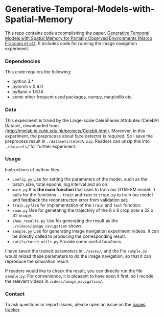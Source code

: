 # Generative-Temporal-Models-with-Spatial-Memory

This repo contains code accomplishing the paper, 	[Generative Temporal Models with Spatial Memory
for Partially Observed Environments (Marco Fraccaro et al.)](https://arxiv.org/abs/1804.09401). It includes code for running the image navigation experiment.


### Dependencies
This code requires the following:
* python 3.\*
* pytorch v 0.4.0
* pyflann v 1.6.14
* some other frequent used packages, numpy, matplotlib etc.


### Data
This experiment is traind by the Large-scale CelebFaces Attributes (CelebA) Dataset, downloaded from (http://mmlab.ie.cuhk.edu.hk/projects/CelebA.html). Moreover, in this experiment, the preprocess about face detector is required. So I save the preprocess result in `./datasets/CelebA.zip`. Readers can unzip this into `./datasets/` for further experiment.


### Usage
Instructions of python files.
- `config.py`
  Use for setting the parameters of the model, such as the batch_size, total epochs, log interval and so on.
- `main.py`
  It is **the main function** that uses to train our GTM-SM model. It calls for the functions -- `train` and `test` in `train.py` to train our model and feedback the reconstructon error from validation set.
- `train.py`
  Use for implementation of the `train` and `test` function.
- `roam.py`
  Use for genetating the trajectory of the 8 x 8 crop over a 32 x 32 image.
- `show_results.py`
  Use for generating the result as the `./videos/image_navigation` shows.
- `sample.py`
  Use for generating image navigation experiment videos. It can be directly called to producing the corresponding result.
- `/utils/torch_utils.py`
  Provide some useful functions.
  
I have saved the trained parameters in `./saves/`, and the file `sample.py` would reload these parameters to do the image navigation, so that it can reproduce the simulation result.

If readers would like to check the result, you can directly run the file `sample.py`. For convenience, it is pleasant to have seen it first, so I recode the relevant videos in `videos/image_navigation/`.


### Contact
To ask questions or report issues, please open an issue on the [issues tracker](https://github.com/chenxy99/Generative-Temporal-Models-with-Spatial-Memory/issues).
